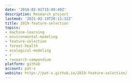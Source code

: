 ```yaml
---
date: '2018-02-01T15:49:49Z'
description: Research project
lastmod: '2021-02-19T20:11:32Z'
title: 2019-feature-selection
topics:
- machine-learning
- environmental-modeling
- feature-selection
- forest-health
- ecological-modeling
- r
- research-compendium
platform: github
account: pat-s
website: https://pat-s.github.io/2019-feature-selection/
---
```


